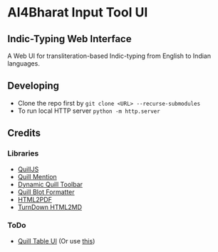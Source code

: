 # AI4Bharat Input Tool UI

## Indic-Typing Web Interface

A Web UI for transliteration-based Indic-typing from English to Indian languages.

## Developing

- Clone the repo first by `git clone <URL> --recurse-submodules`
- To run local HTTP server `python -m http.server`

## Credits

### Libraries

- [QuillJS](https://quilljs.com/)
- [Quill Mention](https://github.com/AI4Bharat/quill-auto-complete)
- [Dynamic Quill Toolbar](https://github.com/T-vK/DynamicQuillTools)
- [Quill Blot Formatter](https://github.com/Fandom-OSS/quill-blot-formatter)
- [HTML2PDF](https://github.com/eKoopmans/html2pdf.js)
- [TurnDown HTML2MD](https://github.com/domchristie/turndown)

### ToDo

- [Quill Table UI](https://github.com/volser/quill-table-ui) (Or use [this](https://github.com/soccerloway/quill-better-table))
